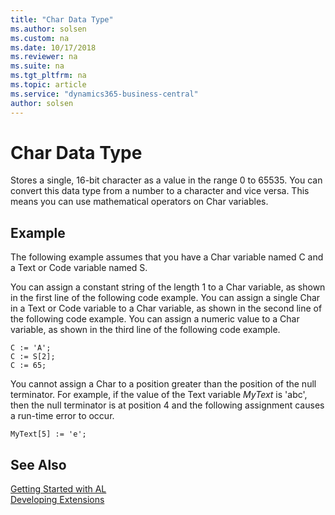 ```yaml
---
title: "Char Data Type"
ms.author: solsen
ms.custom: na
ms.date: 10/17/2018
ms.reviewer: na
ms.suite: na
ms.tgt_pltfrm: na
ms.topic: article
ms.service: "dynamics365-business-central"
author: solsen
---
```

[//]: # (START>DO_NOT_EDIT)
[//]: # (IMPORTANT:Do not edit any of the content between here and the END>DO_NOT_EDIT.)
[//]: # (Any modifications should be made in the .xml files in the ModernDev repo.)
# Char Data Type
Stores a single, 16-bit character as a value in the range 0 to 65535. You can convert this data type from a number to a character and vice versa. This means you can use mathematical operators on Char variables.



[//]: # (IMPORTANT: END>DO_NOT_EDIT)

## Example  
 The following example assumes that you have a Char variable named C and a Text or Code variable named S.  
  
 You can assign a constant string of the length 1 to a Char variable, as shown in the first line of the following code example. You can assign a single Char in a Text or Code variable to a Char variable, as shown in the second line of the following code example. You can assign a numeric value to a Char variable, as shown in the third line of the following code example.  

 <!-- //NAV 
 A Char variable represents Unicode characters in the same way as the .NET Framework Char structure. For more information about the .NET Framework Char structure, see [Char Structure](http://go.microsoft.com/fwlink/?LinkId=253590).  --> 
  
```  
C := 'A';  
C := S[2];  
C := 65;  
```  
  
 You cannot assign a Char to a position greater than the position of the null terminator. For example, if the value of the Text variable *MyText* is 'abc', then the null terminator is at position 4 and the following assignment causes a run-time error to occur.  
  
```  
MyText[5] := 'e';  
```  
  
## See Also
[Getting Started with AL](../../devenv-get-started.md)  
[Developing Extensions](../../devenv-dev-overview.md)  
